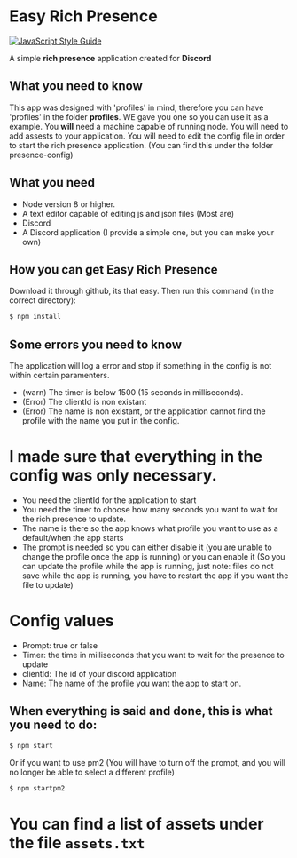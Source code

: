# Easy Rich Presence

[![JavaScript Style Guide](https://img.shields.io/badge/code_style-standard-brightgreen.svg)](https://standardjs.com)

A simple **rich presence** application created for **Discord**
## What you need to know
This app was designed with 'profiles' in mind, therefore you can have 'profiles' in the folder **profiles**. WE gave you one so you can use it as a example. You **will** need a machine capable of running node.
You will need to add assests to your application.
You will need to edit the config file in order to start the rich presence application. (You can find this under the folder presence-config)

## What you need

- Node version 8 or higher.
- A text editor capable of editing js and json files (Most are)
- Discord
- A Discord application (I provide a simple one, but you can make your own)

## How you can get Easy Rich Presence

Download it through github, its that easy.
Then run this command (In the correct directory):
```sh
$ npm install
```

## Some errors you need to know

The application will log a error and stop if something in the config is not within certain paramenters.

- (warn) The timer is below 1500 (15 seconds in milliseconds).
- (Error) The clientId is non existant
- (Error) The name is non existant, or the application cannot find the profile with the name you put in the config.

# I made sure that everything in the config was only necessary.

- You need the clientId for the application to start
- You need the timer to choose how many seconds you want to wait for the rich presence to update.
- The name is there so the app knows what profile you want to use as a default/when the app starts
- The prompt is needed so you can either disable it (you are unable to change the profile once the app is running) or you can enable it (So you can update the profile while the app is running, just note: files do not save while the app is running, you have to restart the app if you want the file to update)

# Config values

- Prompt: true or false
- Timer: the time in milliseconds that you want to wait for the presence to update
- clientId: The id of your discord application
- Name: The name of the profile you want the app to start on.

## When everything is said and done, this is what you need to do:

```sh
$ npm start
```
Or if you want to use pm2 (You will have to turn off the prompt, and you will no longer be able to select a different profile)
```sh
$ npm startpm2
```

# You can find a list of assets under the file `assets.txt`
